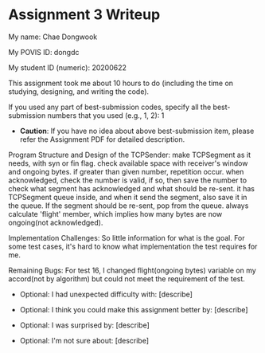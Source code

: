 Assignment 3 Writeup
=============

My name: Chae Dongwook	

My POVIS ID: dongdc

My student ID (numeric): 20200622

This assignment took me about 10 hours to do (including the time on studying, designing, and writing the code).

If you used any part of best-submission codes, specify all the best-submission numbers that you used (e.g., 1, 2): 1

- **Caution**: If you have no idea about above best-submission item, please refer the Assignment PDF for detailed description.

Program Structure and Design of the TCPSender:
make TCPSegment as it needs, with syn or fin flag.
check available space with receiver's window and ongoing bytes. if greater than given number, repetition occur.
when acknowledged, check the number is valid, if so, then save the number to check what segment has acknowledged and what should be re-sent.
it has TCPSegment queue inside, and when it send the segment, also save it in the queue. If the segment should be re-sent, pop from the queue.
always calculate 'flight' member, which implies how many bytes are now ongoing(not acknowledged).

Implementation Challenges:
So little information for what is the goal. For some test cases, it's hard to know what implementation the test requires for me.

Remaining Bugs:
For test 16, I changed flight(ongoing bytes) variable on my accord(not by algorithm) but could not meet the requirement of the test.

- Optional: I had unexpected difficulty with: [describe]

- Optional: I think you could make this assignment better by: [describe]

- Optional: I was surprised by: [describe]

- Optional: I'm not sure about: [describe]
